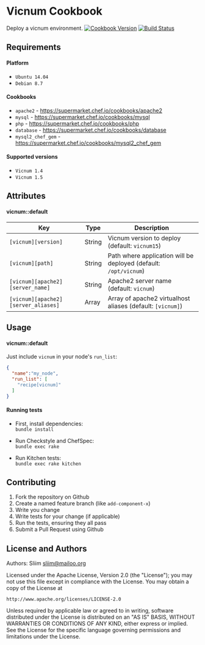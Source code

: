 Vicnum Cookbook
=============
Deploy a vicnum environment.
[![Cookbook Version](https://img.shields.io/cookbook/v/vicnum.svg)](https://community.opscode.com/cookbooks/vicnum) [![Build Status](https://secure.travis-ci.org/wargames-cookbooks/vicnum.png)](http://travis-ci.org/wargames-cookbooks/vicnum)

Requirements
------------

#### Platform
- `Ubuntu 14.04`
- `Debian 8.7`

#### Cookbooks
- `apache2` - https://supermarket.chef.io/cookbooks/apache2
- `mysql` - https://supermarket.chef.io/cookbooks/mysql
- `php` - https://supermarket.chef.io/cookbooks/php
- `database` - https://supermarket.chef.io/cookbooks/database
- `mysql2_chef_gem` - https://supermarket.chef.io/cookbooks/mysql2_chef_gem

#### Supported versions
- `Vicnum 1.4`
- `Vicnum 1.5`

Attributes
----------

#### vicnum::default
| Key                                 | Type   |  Description                                                      |
| ----------------------------------- | ------- | ---------------------------------------------------------------- |
| `[vicnum][version]`                 | String  | Vicnum version to deploy (default: `vicnum15`)                   |
| `[vicnum][path]`                    | String  | Path where application will be deployed (default: `/opt/vicnum`) |
| `[vicnum][apache2][server_name]`    | String  | Apache2 server name (default: `vicnum`)                          |
| `[vicnum][apache2][server_aliases]` | Array   | Array of apache2 virtualhost aliases (default: `[vicnum]`)       |

Usage
-----
#### vicnum::default

Just include `vicnum` in your node's `run_list`:

```json
{
  "name":"my_node",
  "run_list": [
    "recipe[vicnum]"
  ]
}
```

#### Running tests

- First, install dependencies:  
`bundle install`

- Run Checkstyle and ChefSpec:  
`bundle exec rake`

- Run Kitchen tests:  
`bundle exec rake kitchen`  

Contributing
------------
1. Fork the repository on Github
2. Create a named feature branch (like `add-component-x`)
3. Write you change
4. Write tests for your change (if applicable)
5. Run the tests, ensuring they all pass
6. Submit a Pull Request using Github

License and Authors
-------------------
Authors: Sliim <sliim@mailoo.org> 

Licensed under the Apache License, Version 2.0 (the "License"); you may not use this file except in compliance with the License. You may obtain a copy of the License at

    http://www.apache.org/licenses/LICENSE-2.0

Unless required by applicable law or agreed to in writing, software distributed under the License is distributed on an "AS IS" BASIS, WITHOUT WARRANTIES OR CONDITIONS OF ANY KIND, either express or implied. See the License for the specific language governing permissions and limitations under the License.
